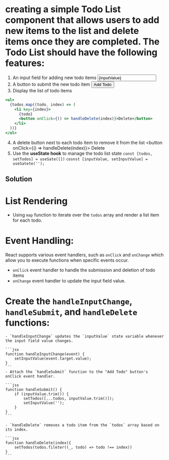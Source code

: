 # creating a simple Todo List component that allows users to add new items to the list and delete items once they are completed. The Todo List should have the following features:

1. An input field for adding new todo items
   <input type="text" value={inputValue} onChange={handleInputChange}/>
2. A button to submit the new todo item
   <button  onClick={handleSubmit}> Add Todo </button>
3. Display the list of todo items

```jsx
<ul>
  {todos.map((todo, index) => (
    <li key={index}>
      {todo}
      <button onClick={() => handleDelete(index)}>Delete</button>
    </li>
  ))}
</ul>
```

4. A delete button next to each todo item to remove it from the list
   <button onClick={() => handleDelete(index)}> Delete</button>
5. Use the **useState hook** to manage the todo list state
   `const [todos, setTodos] = useSate([])`
   `cosnst [inputValue, setInputValue] = useSatete('');`

## Solution

# List Rendering

- Using `map` function to iterate over the `todos` array and render a list item for each todo.

# Event Handling:

React supports various event handlers, such as `onClick` and `onChange` which allow you to execute functions when specific events occur.

- `onClick` event handler to handle the submission and deletion of todo items
- `onChange` event handler to update the input field value.

# Create the `handleInputChange`, `handleSubmit`, and `handleDelete` functions:

    - `handleInputChange` updates the `inputValue` state variable whenever the input field value changes.

    ```jsx
    function handleInputChange(event) {
        setInputValue(event.target.value);
    }
    ```
    - Attach the `handleSubmit` function to the "Add Todo" button's onClick event handler.

    ```jsx
    function handleSubmit() {
        if (inputValue.trim()) {
            setTodos([...todos, inputValue.trim()]);
            setInputValue('');
        }
    }
    ```

    - `handleDelete` removes a todo item from the `todos` array based on its index.

    ```jsx
    function handleDelete(index){
        setTodos(todos.fileter((_, todo) => todo !== index))
    }
    ```
